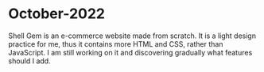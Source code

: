 # October-2022
Shell Gem is an e-commerce website made from scratch. 
It is a light design practice for me, thus it contains more HTML and CSS, rather than JavaScript.
I am still working on it and discovering gradually what features should I add.
